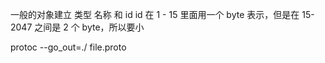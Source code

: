 一般的对象建立 类型 名称 和 id id 在 1 - 15 里面用一个 byte 表示，但是在 15-2047 之间是 2 个 byte，所以要小

protoc --go_out=./ file.proto
